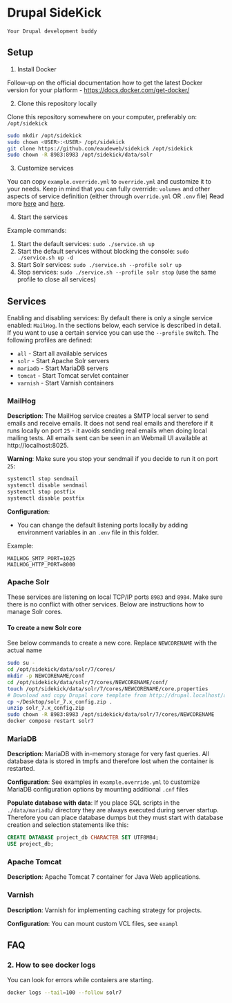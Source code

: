 # Drupal SideKick

`Your Drupal development buddy`

## Setup

1. Install Docker

Follow-up on the official documentation how to get the latest Docker version for your platform - https://docs.docker.com/get-docker/

2. Clone this repository locally

Clone this repository somewhere on your computer, preferably on: `/opt/sidekick`

```bash
sudo mkdir /opt/sidekick
sudo chown <USER>:<USER> /opt/sidekick
git clone https://github.com/eaudeweb/sidekick /opt/sidekick
sudo chown -R 8983:8983 /opt/sidekick/data/solr
```

3. Customize services

You can copy `example.override.yml` to `override.yml` and customize it to your needs. Keep in mind that you can fully override: `volumes` and other aspects of service definition (either through `override.yml` OR `.env` file) Read more [here](https://docs.docker.com/compose/compose-file/03-compose-file/) and [here](https://docs.docker.com/compose/compose-file/13-merge/).

4. Start the services

Example commands:

1. Start the default services: `sudo ./service.sh up`
1. Start the default services without blocking the console: `sudo ./service.sh up -d`
1. Start Solr services: `sudo ./service.sh --profile solr up`
1. Stop services: `sudo ./service.sh --profile solr stop` (use the same profile to close all services)

## Services

Enabling and disabling services: By default there is only a single service enabled: `MailHog`. In the sections below, each service is described in detail. If you want to use a certain service you can use the `--profile` switch. The following profiles are defined:

- `all` - Start all available services
- `solr` - Start Apache Solr servers
- `mariadb` - Start MariaDB servers
- `tomcat` - Start Tomcat servlet container
- `varnish` - Start Varnish containers 

### MailHog

**Description**: The MailHog service creates a SMTP local server to send emails and receive emails. It does not send real emails and therefore if it runs locally on port `25` - it avoids sending real emails when doing local mailing tests. All emails sent can be seen in an Webmail UI available at http://localhost:8025.

**Warning**: Make sure you stop your sendmail if you decide to run it on port `25`:

```bash
systemctl stop sendmail
systemctl disable sendmail
systemctl stop postfix
systemctl disable postfix
```

**Configuration**:

- You can change the default listening ports locally by adding environment variables in an `.env` file in this folder.

Example:

```
MAILHOG_SMTP_PORT=1025
MAILHOG_HTTP_PORT=8000
```

### Apache Solr

These services are listening on local TCP/IP ports `8983` and `8984`. Make sure there is no conflict with other services. Below are instructions how to manage Solr cores.

#### To create a new Solr core

See below commands to create a new core. Replace `NEWCORENAME` with the actual name

```bash
sudo su -
cd /opt/sidekick/data/solr/7/cores/
mkdir -p NEWCORENAME/conf
cd /opt/sidekick/data/solr/7/cores/NEWCORENAME/conf/
touch /opt/sidekick/data/solr/7/cores/NEWCORENAME/core.properties
# Download and copy Drupal core template from http://drupal.localhost/admin/config/search/search-api/server/solr/solr_configset/config-zip (solr_x.y_config.zip) to conf/
cp ~/Desktop/solr_7.x_config.zip .
unzip solr_7.x_config.zip
sudo chown -R 8983:8983 /opt/sidekick/data/solr/7/cores/NEWCORENAME
docker compose restart solr7
```

### MariaDB

**Description**: MariaDB with in-memory storage for very fast queries. All database data is stored in tmpfs and therefore lost when the container is restarted.

**Configuration**: See examples in `example.override.yml` to customize MariaDB configuration options by mounting additional `.cnf` files

**Populate database with data**: If you place SQL scripts in the `./data/mariadb/` directory they are always executed during server startup. Therefore you can place database dumps but they must start with database creation and selection statements like this:

```SQL
CREATE DATABASE project_db CHARACTER SET UTF8MB4;
USE project_db;
```

### Apache Tomcat

**Description**: Apache Tomcat 7 container for Java Web applications.

### Varnish

**Description**: Varnish for implementing caching strategy for projects.

**Configuration**: You can mount custom VCL files, see `exampl`

## FAQ

### 2. How to see docker logs

You can look for errors while contaiers are starting.

```bash
docker logs --tail=100 --follow solr7
```
